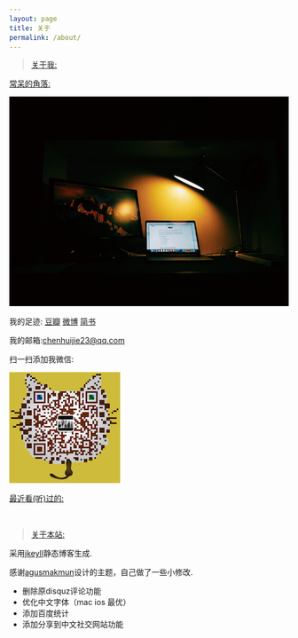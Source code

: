 ```yaml
---
layout: page
title: 关于
permalink: /about/
---
```

>[关于我:]()

[常呆的角落:]()

![workdesk](https://raw.githubusercontent.com/OrangeUFO/orangeufo.github.io/master/static/img/_posts/workdesk.jpg  "我的工作台")

我的足迹:&nbsp;[豆瓣](http://www.douban.com/people/OrangeUFO/)&nbsp;[微博](http://weibo.com/chenhuijie23)&nbsp;[简书](http://www.jianshu.com/users/091d9edf6147/timeline)

我的邮箱:[chenhuijie23@qq.com]()

扫一扫添加我微信:

![WeChat](https://raw.githubusercontent.com/OrangeUFO/orangeufo.github.io/master/static/img/_posts/Wechat.png  "扫一扫添加我的微信")

[最近看(听)过的:]()

<script type="text/javascript" src="http://www.douban.com/service/badge/OrangeUFO/?selection=latest&amp;picsize=small&amp;hideself=on&amp;show=collection&amp;n=12&amp;hidelogo=on&amp;cat=drama%7Cmovie%7Cbook%7Cmusic&amp;columns=6"></script>
<br/>

>[关于本站:]()

采用[jkeyll](http://jekyll.com.cn)静态博客生成.

感谢[agusmakmun](https://agusmakmun.github.io)设计的主题，自己做了一些小修改.

* 删除原disquz评论功能
* 优化中文字体（mac ios 最优）
* 添加百度统计
* 添加分享到中文社交网站功能




